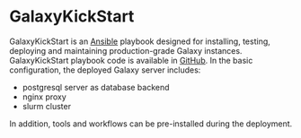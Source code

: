 # GalaxyKickStart

GalaxyKickStart is an [Ansible](http://www.ansible.com/) playbook designed for installing, testing, deploying and 
maintaining production-grade Galaxy instances. GalaxyKickStart playbook code is available in [GitHub](https://github.com/ARTbio/GalaxyKickStart). 
In the basic configuration, the deployed Galaxy server includes:

- postgresql server as database backend 
- nginx proxy 
- slurm cluster

In addition, tools and workflows can be pre-installed during the deployment.
